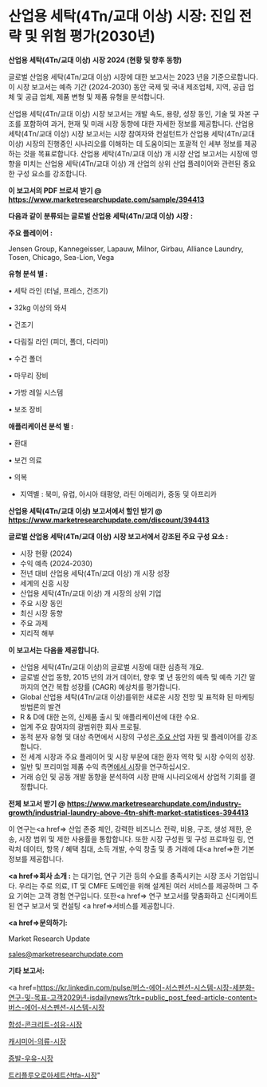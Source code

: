 # 산업용 세탁(4Tn/교대 이상) 시장: 진입 전략 및 위험 평가(2030년)

<strong>산업용 세탁(4Tn/교대 이상) 시장 2024 (현황 및 향후 동향)</strong>

글로벌 산업용 세탁(4Tn/교대 이상) 시장에 대한 보고서는 2023 년을 기준으로합니다.이 시장 보고서는 예측 기간 (2024-2030) 동안 국제 및 국내 제조업체, 지역, 공급 업체 및 공급 업체, 제품 변형 및 제품 유형을 분석합니다.

산업용 세탁(4Tn/교대 이상) 시장 보고서는 개발 속도, 용량, 성장 동인, 기술 및 자본 구조를 포함하여 과거, 현재 및 미래 시장 동향에 대한 자세한 정보를 제공합니다. 산업용 세탁(4Tn/교대 이상) 시장 보고서는 시장 참여자와 컨설턴트가 산업용 세탁(4Tn/교대 이상) 시장의 진행중인 시나리오를 이해하는 데 도움이되는 포괄적 인 세부 정보를 제공하는 것을 목표로합니다. 산업용 세탁(4Tn/교대 이상) 개 시장 산업 보고서는 시장에 영향을 미치는 산업용 세탁(4Tn/교대 이상) 개 산업의 상위 산업 플레이어와 관련된 중요한 구성 요소를 강조합니다.



<strong>이 보고서의 PDF 브로셔 받기 @ <a href=https://www.marketresearchupdate.com/sample/394413>https://www.marketresearchupdate.com/sample/394413</a></strong>



<strong>다음과 같이 분류되는 글로벌 산업용 세탁(4Tn/교대 이상) 시장 :</strong>



<strong>주요 플레이어 :</strong>

Jensen Group, Kannegeisser, Lapauw, Milnor, Girbau, Alliance Laundry, Tosen, Chicago, Sea-Lion, Vega



<strong>유형 분석 별 :</strong>

• 세탁 라인 (터널, 프레스, 건조기)

• 32kg 이상의 와셔

• 건조기

• 다림질 라인 (피더, 폴더, 다리미)

• 수건 폴더

• 마무리 장비

• 가방 레일 시스템

• 보조 장비



<strong>애플리케이션 분석 별 :</strong>

• 환대

• 보건 의료

• 의복

<ul>
  <li>지역별 : 북미, 유럽, 아시아 태평양, 라틴 아메리카, 중동 및 아프리카</li>
</ul>


<strong>산업용 세탁(4Tn/교대 이상) 보고서에서 할인 받기 @ <a href=https://www.marketresearchupdate.com/discount/394413>https://www.marketresearchupdate.com/discount/394413</a></strong>



<strong>글로벌 산업용 세탁(4Tn/교대 이상) 시장 보고서에서 강조된 주요 구성 요소 :</strong>
<ul>
  <li>시장 현황 (2024)</li>
  <li>수익 예측 (2024-2030)</li>
  <li>전년 대비 산업용 세탁(4Tn/교대 이상) 개 시장 성장</li>
  <li>세계의 신흥 시장</li>
  <li>산업용 세탁(4Tn/교대 이상) 개 시장의 상위 기업</li>
  <li>주요 시장 동인</li>
  <li>최신 시장 동향</li>
  <li>주요 과제</li>
  <li>지리적 해부</li>
</ul>


<strong>이 보고서는 다음을 제공합니다.</strong>
<ul>
  <li>산업용 세탁(4Tn/교대 이상)의 글로벌 시장에 대한 심층적 개요.</li>
  <li>글로벌 산업 동향, 2015 년의 과거 데이터, 향후 몇 년 동안의 예측 및 예측 기간 말까지의 연간 복합 성장률 (CAGR) 예상치를 평가합니다.</li>
  <li>Global 산업용 세탁(4Tn/교대 이상)를위한 새로운 시장 전망 및 표적화 된 마케팅 방법론의 발견</li>
  <li>R &amp; D에 대한 논의, 신제품 출시 및 애플리케이션에 대한 수요.</li>
  <li>업계 주요 참여자의 광범위한 회사 프로필.</li>
  <li>동적 분자 유형 및 대상 측면에서 시장의 구성은<a href=> 주요 산</a>업 자원 및 플레이어를 강조합니다.</li>
  <li>전 세계 시장과 주요 플레이어 및 시장 부문에 대한 환자 역학 및 시장 수익의 성장.</li>
  <li>일반 및 프리미엄 제품 수익 측면<a href=>에서 시</a>장을 연구하십시오.</li>
  <li>거래 승인 및 공동 개발 동향을 분석하여 시장 판매 시나리오에서 상업적 기회를 결정합니다.</li>
</ul>



<strong>전체 보고서 받기 @ <a href=https://www.marketresearchupdate.com/industry-growth/industrial-laundry-above-4tn-shift-market-statistices-394413>https://www.marketresearchupdate.com/industry-growth/industrial-laundry-above-4tn-shift-market-statistices-394413</a></strong>

이 연구는<a href=> 산업 존중</a> 체인, 강력한 비즈니스 전략, 비용, 구조, 생성 제한, 운송, 시장 범위 및 제한 사용률을 통합합니다. 또한 시장 구성원 및 구성 프로파일 링, 연락처 데이터, 항목 / 혜택 침대, 소득 개발, 수익 창출 및 총 거래에 대<a href=>한 기본 </a>정보를 제공합니다.



<strong><a href=>회사 소</a>개 :</strong>
는 대기업, 연구 기관 등의 수요를 충족시키는 시장 조사 기업입니다. 우리는 주로 의료, IT 및 CMFE 도메인을 위해 설계된 여러 서비스를 제공하며 그 주요 기여는 고객 경험 연구입니다. 또한<a href=> 연구 보</a>고서를 맞춤화하고 신디케이트 된 연구 보고서 및 컨설팅 <a href=>서비스</a>를 제공합니다.



<strong><a href=>문의하기:</a></strong>

Market Research Update

sales@marketresearchupdate.com



<strong>기타 보고서:</strong>

<a href=https://kr.linkedin.com/pulse/버스-에어-서스펜션-시스템-시장-세분화-연구-및-목표-고객2029년-isdailynews?trk=public_post_feed-article-content>버스-에어-서스펜션-시스템-시장</a>

<a href=https://www.linkedin.com/pulse/합성-콘크리트-섬유-시장-규모-및-성장-2023-market-matrix-musings-analysis/>합성-콘크리트-섬유-시장</a>

<a href=https://www.linkedin.com/pulse/캐시미어-의류-시장-현재-및-미래-성장-2029-survey-savvy-insights-360-analysis-jvgtf/>캐시미어-의류-시장</a>

<a href=https://www.linkedin.com/pulse/증발-우유-시장-규모-및-성장-2023-consumer-connection-compendium-ana-qj6tf/>증발-우유-시장</a>

<a href=https://www.linkedin.com/pulse/트리플루오로아세트산tfa-시장-세분화-연구-및-목표-고객2030년-trendsetters-talk-360-analysis-fkh7f/>트리플루오로아세트산tfa-시장</a>"
